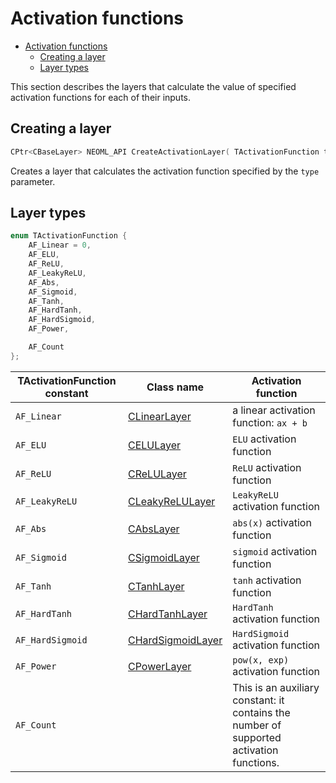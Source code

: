 # Activation functions

<!-- TOC -->

- [Activation functions](#activation-functions)
    - [Creating a layer](#creating-a-layer)
    - [Layer types](#layer-types)

<!-- /TOC -->

This section describes the layers that calculate the value of specified activation functions for each of their inputs.


## Creating a layer

```c++
CPtr<CBaseLayer> NEOML_API CreateActivationLayer( TActivationFunction type );
```

Creates a layer that calculates the activation function specified by the `type` parameter.

## Layer types

```c++
enum TActivationFunction {
	AF_Linear = 0,
	AF_ELU,
	AF_ReLU,
	AF_LeakyReLU,
	AF_Abs,
	AF_Sigmoid,
	AF_Tanh,
	AF_HardTanh,
	AF_HardSigmoid,
	AF_Power,

	AF_Count
};
```

TActivationFunction constant | Class name | Activation function
----------|-----------|--------------------
`AF_Linear` | [CLinearLayer](LinearLayer.md) | a linear activation function: `ax + b`
`AF_ELU` | [CELULayer](ELULayer.md) | `ELU` activation function
`AF_ReLU` | [CReLULayer](ReLULayer.md) | `ReLU` activation function
`AF_LeakyReLU` | [CLeakyReLULayer](LeakyReLULayer.md) | `LeakyReLU` activation function
`AF_Abs` | [CAbsLayer](AbsLayer.md) | `abs(x)` activation function
`AF_Sigmoid` | [CSigmoidLayer](SigmoidLayer.md) | `sigmoid` activation function
`AF_Tanh` | [CTanhLayer](TanhLayer.md) | `tanh` activation function
`AF_HardTanh` | [CHardTanhLayer](HardTanhLayer.md) | `HardTanh` activation function
`AF_HardSigmoid` | [CHardSigmoidLayer](HardSigmoidLayer.md) | `HardSigmoid` activation function
`AF_Power` | [CPowerLayer](PowerLayer.md) | `pow(x, exp)` activation function
`AF_Count` | | This is an auxiliary constant: it contains the number of supported activation functions.
